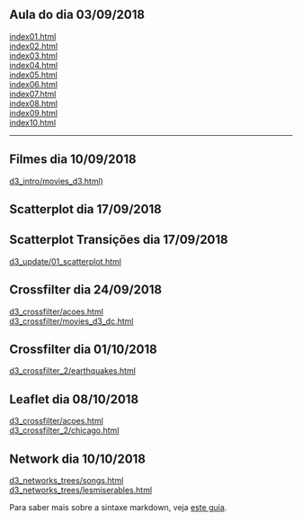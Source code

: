 ## Aula do dia 03/09/2018

[index01.html](basic/index01.html)<br>
[index02.html](basic/index02.html)<br>
[index03.html](basic/index03.html)<br>
[index04.html](basic/index04.html)<br>
[index05.html](basic/index05.html)<br>
[index06.html](basic/index06.html)<br>
[index07.html](basic/index07.html)<br>
[index08.html](basic/index08.html)<br>
[index09.html](basic/index09.html)<br>
[index10.html](basic/index10.html)<br>

---
## Filmes dia 10/09/2018

[d3_intro/movies_d3.html)](d3_intro/movies_d3.html)<br>

## Scatterplot dia 17/09/2018

## Scatterplot Transições dia 17/09/2018

[d3_update/01_scatterplot.html](d3_update/01_scatterplot.html)<br>

## Crossfilter dia 24/09/2018

[d3_crossfilter/acoes.html](d3_crossfilter/acoes.html)<br>
[d3_crossfilter/movies_d3_dc.html](d3_crossfilter/movies_d3_dc.html)<br>


## Crossfilter dia 01/10/2018

[d3_crossfilter_2/earthquakes.html](d3_crossfilter_2/earthquakes.html)<br>

## Leaflet dia 08/10/2018

[d3_crossfilter/acoes.html](d3_crossfilter/acoes.html)<br>
[d3_crossfilter_2/chicago.html](d3_crossfilter_2/chicago.html)<br>

## Network dia 10/10/2018
[d3_networks_trees/songs.html](d3_networks_trees/songs.html)<br>
[d3_networks_trees/lesmiserables.html](d3_networks_trees/lesmiserables.html)<br>








Para saber mais sobre a sintaxe markdown, veja [este guia](https://guides.github.com/features/mastering-markdown/).
